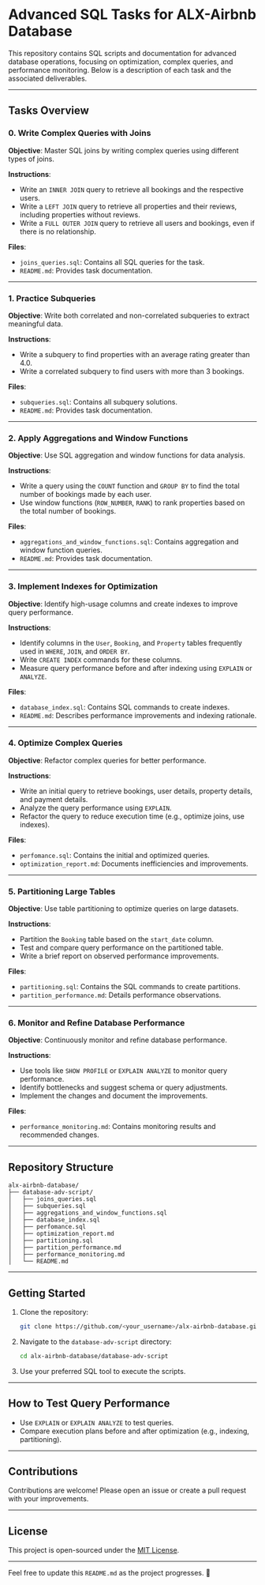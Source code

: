 # **Advanced SQL Tasks for ALX-Airbnb Database**

This repository contains SQL scripts and documentation for advanced database operations, focusing on optimization, complex queries, and performance monitoring. Below is a description of each task and the associated deliverables.

---

## **Tasks Overview**

### **0. Write Complex Queries with Joins**
**Objective**: Master SQL joins by writing complex queries using different types of joins.

**Instructions**:
- Write an `INNER JOIN` query to retrieve all bookings and the respective users.
- Write a `LEFT JOIN` query to retrieve all properties and their reviews, including properties without reviews.
- Write a `FULL OUTER JOIN` query to retrieve all users and bookings, even if there is no relationship.

**Files**:
- `joins_queries.sql`: Contains all SQL queries for the task.
- `README.md`: Provides task documentation.

---

### **1. Practice Subqueries**
**Objective**: Write both correlated and non-correlated subqueries to extract meaningful data.

**Instructions**:
- Write a subquery to find properties with an average rating greater than 4.0.
- Write a correlated subquery to find users with more than 3 bookings.

**Files**:
- `subqueries.sql`: Contains all subquery solutions.
- `README.md`: Provides task documentation.

---

### **2. Apply Aggregations and Window Functions**
**Objective**: Use SQL aggregation and window functions for data analysis.

**Instructions**:
- Write a query using the `COUNT` function and `GROUP BY` to find the total number of bookings made by each user.
- Use window functions (`ROW_NUMBER`, `RANK`) to rank properties based on the total number of bookings.

**Files**:
- `aggregations_and_window_functions.sql`: Contains aggregation and window function queries.
- `README.md`: Provides task documentation.

---

### **3. Implement Indexes for Optimization**
**Objective**: Identify high-usage columns and create indexes to improve query performance.

**Instructions**:
- Identify columns in the `User`, `Booking`, and `Property` tables frequently used in `WHERE`, `JOIN`, and `ORDER BY`.
- Write `CREATE INDEX` commands for these columns.
- Measure query performance before and after indexing using `EXPLAIN` or `ANALYZE`.

**Files**:
- `database_index.sql`: Contains SQL commands to create indexes.
- `README.md`: Describes performance improvements and indexing rationale.

---

### **4. Optimize Complex Queries**
**Objective**: Refactor complex queries for better performance.

**Instructions**:
- Write an initial query to retrieve bookings, user details, property details, and payment details.
- Analyze the query performance using `EXPLAIN`.
- Refactor the query to reduce execution time (e.g., optimize joins, use indexes).

**Files**:
- `perfomance.sql`: Contains the initial and optimized queries.
- `optimization_report.md`: Documents inefficiencies and improvements.

---

### **5. Partitioning Large Tables**
**Objective**: Use table partitioning to optimize queries on large datasets.

**Instructions**:
- Partition the `Booking` table based on the `start_date` column.
- Test and compare query performance on the partitioned table.
- Write a brief report on observed performance improvements.

**Files**:
- `partitioning.sql`: Contains the SQL commands to create partitions.
- `partition_performance.md`: Details performance observations.

---

### **6. Monitor and Refine Database Performance**
**Objective**: Continuously monitor and refine database performance.

**Instructions**:
- Use tools like `SHOW PROFILE` or `EXPLAIN ANALYZE` to monitor query performance.
- Identify bottlenecks and suggest schema or query adjustments.
- Implement the changes and document the improvements.

**Files**:
- `performance_monitoring.md`: Contains monitoring results and recommended changes.

---

## **Repository Structure**
```plaintext
alx-airbnb-database/
├── database-adv-script/
│   ├── joins_queries.sql
│   ├── subqueries.sql
│   ├── aggregations_and_window_functions.sql
│   ├── database_index.sql
│   ├── perfomance.sql
│   ├── optimization_report.md
│   ├── partitioning.sql
│   ├── partition_performance.md
│   ├── performance_monitoring.md
│   └── README.md
```

---

## **Getting Started**
1. Clone the repository:
   ```bash
   git clone https://github.com/<your_username>/alx-airbnb-database.git
   ```
2. Navigate to the `database-adv-script` directory:
   ```bash
   cd alx-airbnb-database/database-adv-script
   ```
3. Use your preferred SQL tool to execute the scripts.

---

## **How to Test Query Performance**
- Use `EXPLAIN` or `EXPLAIN ANALYZE` to test queries.
- Compare execution plans before and after optimization (e.g., indexing, partitioning).

---

## **Contributions**
Contributions are welcome! Please open an issue or create a pull request with your improvements.

---

## **License**
This project is open-sourced under the [MIT License](https://opensource.org/licenses/MIT).

--- 

Feel free to update this `README.md` as the project progresses. 🚀